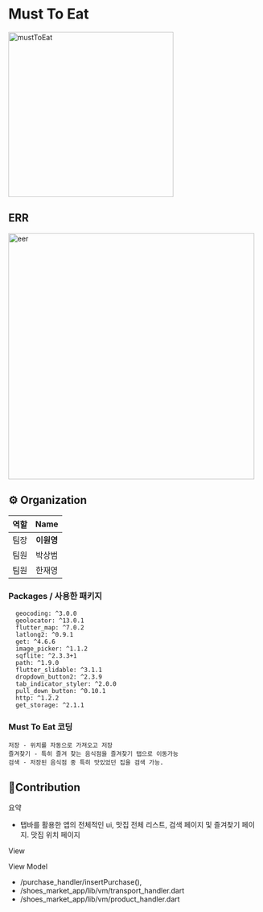 # Must To Eat
<img width="328" alt="mustToEat" src="https://github.com/user-attachments/assets/75dc02ca-4f84-4572-94c4-4ce06eeab260">


## ERR
<img width="489" alt="eer" src="https://github.com/user-attachments/assets/1fd2b18e-4c82-4a82-90ec-e221709eb267">

## ⚙ Organization

|    역할   |           Name           | 
|  :-----: | :----------------------: | 
|    팀장   | <center> **이원영** </center> |
|    팀원   | <center> 박상범  </center> | 
|    팀원   | <center> 한재영  </center> |


### Packages / 사용한 패키지

```
  geocoding: ^3.0.0
  geolocator: ^13.0.1
  flutter_map: ^7.0.2
  latlong2: ^0.9.1
  get: ^4.6.6
  image_picker: ^1.1.2
  sqflite: ^2.3.3+1
  path: ^1.9.0
  flutter_slidable: ^3.1.1
  dropdown_button2: ^2.3.9
  tab_indicator_styler: ^2.0.0
  pull_down_button: ^0.10.1
  http: ^1.2.2
  get_storage: ^2.1.1
```


### Must To Eat 코딩

```
저장 - 위치를 자동으로 가져오고 저장
즐겨찾기 - 특히 즐겨 찾는 음식점을 즐겨찾기 탭으로 이동가능
검색 - 저장된 음식점 중 특히 맛있었던 집을 검색 가능.
```

## Contribution
  요약
  - 탭바를 활용한 앱의 전체적인 ui, 맛집 전체 리스트, 검색 페이지 및 즐겨찾기 페이지. 맛집 위치 페이지
 
  View

  View Model
  - /purchase_handler/insertPurchase(),
  - /shoes_market_app/lib/vm/transport_handler.dart
  - /shoes_market_app/lib/vm/product_handler.dart
 
    



